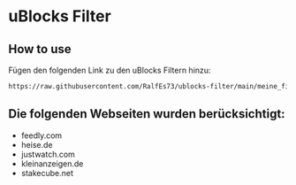 # uBlocks Filter
## How to use
Fügen den folgenden Link zu den uBlocks Filtern hinzu:

```sh
https://raw.githubusercontent.com/RalfEs73/ublocks-filter/main/meine_filter.txt
```

## Die folgenden Webseiten wurden berücksichtigt:
* feedly.com
* heise.de
* justwatch.com
* kleinanzeigen.de
* stakecube.net

